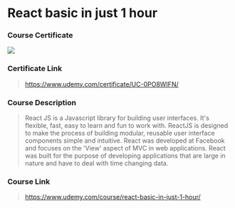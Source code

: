 # React basic in just 1 hour

### Course Certificate
![](https://udemy-certificate.s3.amazonaws.com/image/UC-0PO8WIFN.jpg?l=null)

### Certificate Link
> https://www.udemy.com/certificate/UC-0PO8WIFN/

### Course Description
> React JS is a Javascript library for building user interfaces. It's flexible, fast, easy to learn and fun to work with. ReactJS is designed to make the process of building modular, reusable user interface components simple and intuitive. React was developed at Facebook and focuses on the 'View' aspect of MVC in web applications. React was built for the purpose of developing applications that are large in nature and have to deal with time changing data.

### Course Link
> https://www.udemy.com/course/react-basic-in-just-1-hour/
